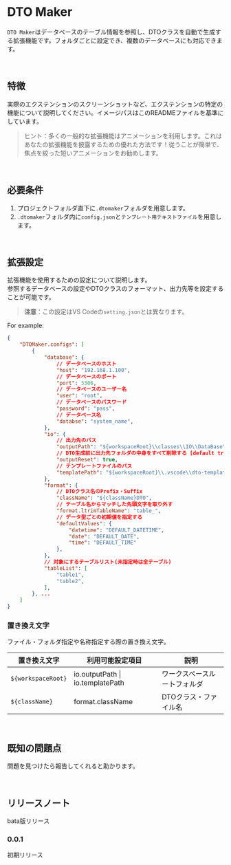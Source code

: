 # DTO Maker

`DTO Maker`はデータベースのテーブル情報を参照し、DTOクラスを自動で生成する拡張機能です。フォルダごとに設定でき、複数のデータベースにも対応できます。

<br />

## 特徴

実際のエクステンションのスクリーンショットなど、エクステンションの特定の機能について説明してください。イメージパスはこのREADMEファイルを基準にしています。


> ヒント：多くの一般的な拡張機能はアニメーションを利用します。これはあなたの拡張機能を披露するための優れた方法です！従うことが簡単で、焦点を絞った短いアニメーションをお勧めします。

<br />

## 必要条件

1. プロジェクトフォルダ直下に`.dtomaker`フォルダを用意します。
2. `.dtomaker`フォルダ内に`config.json`と`テンプレート用テキストファイル`を用意します。

<br />

## 拡張設定

拡張機能を使用するための設定について説明します。<br />
参照するデータベースの設定やDTOクラスのフォーマット、出力先等を設定することが可能です。

> **注意**：この設定はVS Codeの`setting.json`とは異なります。

For example:
``` json
{
    "DTOMaker.configs": [
        {
            "database": {
                // データベースのホスト
                "host": "192.168.1.100",
                // データベースのポート
                "port": 3306,
                // データベースのユーザー名
                "user": "root",
                // データベースのパスワード
                "password": "pass",
                // データベース名
                "databse": "system_name",
            },
            "io": {
                // 出力先のパス
                "outputPath": "${workspaceRoot}\\classes\\IO\\DataBase\\DTO",
                // DTO生成前に出力先フォルダの中身をすべて削除する [default true]
                "outputReset": true,
                // テンプレートファイルのパス
                "templatePath": "${workspaceRoot}\\.vscode\\dto-template.txt",
            },
            "format": {
                // DTOクラス名のPrefix・Suffix
                "className": "${className}DTO",
                // テーブル名からマッチした先頭文字を取り外す
                "format.ltrimTableName": "table_",
                // データ型ごとの初期値を指定する
                "defaultValues": {
                    "datetime": "DEFAULT_DATETIME",
                    "date": "DEFAULT_DATE",
                    "time": "DEFAULT_TIME"
                },
            },
            // 対象にするテーブルリスト(未指定時は全テーブル)
            "tableList": [
                "table1",
                "table2",
            ],
        }, ...
    ]
}
```

### 置き換え文字

ファイル・フォルダ指定や名称指定する際の置き換え文字。

|置き換え文字|利用可能設定項目|説明|
|---|---|---|
|`${workspaceRoot}`|io.outputPath \| io.templatePath|ワークスペースルートフォルダ|
|`${className}`|format.className|DTOクラス・ファイル名|

<br />

## 既知の問題点

問題を見つけたら報告してくれると助かります。

<br />

## リリースノート

bata版リリース

### 0.0.1

初期リリース
